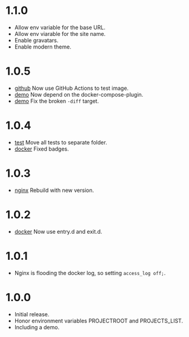 # 1.1.0

- Allow env variable for the base URL.
- Allow env viarable for the site name.
- Enable gravatars.
- Enable modern theme.

# 1.0.5

- [github](.github/workflows/testimage.yml) Now use GitHub Actions to test image.
- [demo](demo/Makefile) Now depend on the docker-compose-plugin.
- [demo](demo/Makefile) Fix the broken `-diff` target.

# 1.0.4

- [test](test) Move all tests to separate folder.
- [docker](README.md) Fixed badges.

# 1.0.3

- [nginx](Dockerfile) Rebuild with new version.

# 1.0.2

- [docker](src/docker/bin/docker-entrypoint.sh) Now use entry.d and exit.d.

# 1.0.1

- Nginx is flooding the docker log, so setting `access_log off;`.

# 1.0.0

- Initial release.
- Honor environment variables PROJECTROOT and PROJECTS_LIST.
- Including a demo.
